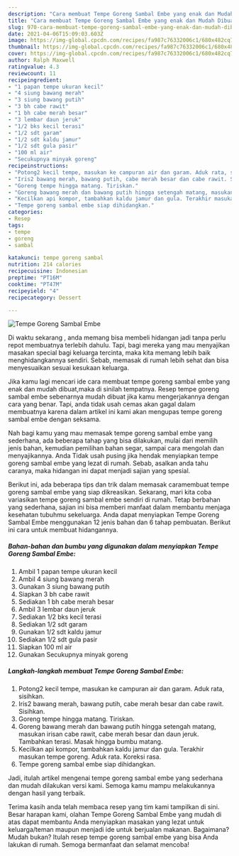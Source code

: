 ```yaml
---
description: "Cara membuat Tempe Goreng Sambal Embe yang enak dan Mudah Dibuat"
title: "Cara membuat Tempe Goreng Sambal Embe yang enak dan Mudah Dibuat"
slug: 970-cara-membuat-tempe-goreng-sambal-embe-yang-enak-dan-mudah-dibuat
date: 2021-04-06T15:09:03.603Z
image: https://img-global.cpcdn.com/recipes/fa987c76332006c1/680x482cq70/tempe-goreng-sambal-embe-foto-resep-utama.jpg
thumbnail: https://img-global.cpcdn.com/recipes/fa987c76332006c1/680x482cq70/tempe-goreng-sambal-embe-foto-resep-utama.jpg
cover: https://img-global.cpcdn.com/recipes/fa987c76332006c1/680x482cq70/tempe-goreng-sambal-embe-foto-resep-utama.jpg
author: Ralph Maxwell
ratingvalue: 4.3
reviewcount: 11
recipeingredient:
- "1 papan tempe ukuran kecil"
- "4 siung bawang merah"
- "3 siung bawang putih"
- "3 bh cabe rawit"
- "1 bh cabe merah besar"
- "3 lembar daun jeruk"
- "1/2 bks kecil terasi"
- "1/2 sdt garam"
- "1/2 sdt kaldu jamur"
- "1/2 sdt gula pasir"
- "100 ml air"
- "Secukupnya minyak goreng"
recipeinstructions:
- "Potong2 kecil tempe, masukan ke campuran air dan garam. Aduk rata, sisihkan."
- "Iris2 bawang merah, bawang putih, cabe merah besar dan cabe rawit. Sisihkan."
- "Goreng tempe hingga matang. Tiriskan."
- "Goreng bawang merah dan bawang putih hingga setengah matang, masukan irisan cabe rawit, cabe merah besar dan daun jeruk. Tambahkan terasi. Masak hingga bumbu matang."
- "Kecilkan api kompor, tambahkan kaldu jamur dan gula. Terakhir masukan tempe goreng. Aduk rata. Koreksi rasa."
- "Tempe goreng sambal embe siap dihidangkan."
categories:
- Resep
tags:
- tempe
- goreng
- sambal

katakunci: tempe goreng sambal 
nutrition: 214 calories
recipecuisine: Indonesian
preptime: "PT16M"
cooktime: "PT47M"
recipeyield: "4"
recipecategory: Dessert

---
```



![Tempe Goreng Sambal Embe](https://img-global.cpcdn.com/recipes/fa987c76332006c1/680x482cq70/tempe-goreng-sambal-embe-foto-resep-utama.jpg)

Di waktu  sekarang , anda memang bisa membeli hidangan jadi tanpa perlu repot membuatnya terlebih dahulu. Tapi, bagi mereka yang mau menyajikan masakan special bagi keluarga tercinta, maka kita memang lebih baik menghidangkannya sendiri. Sebab, memasak di rumah lebih sehat dan bisa menyesuaikan sesuai kesukaan keluarga.

Jika kamu lagi mencari ide cara membuat tempe goreng sambal embe yang enak dan mudah dibuat,maka di sinilah tempatnya. Resep tempe goreng sambal embe  sebenarnya mudah dibuat jika kamu mengerjakannya dengan cara yang benar. Tapi, anda tidak usah cemas akan gagal dalam membuatnya 
karena dalam artikel ini kami akan mengupas tempe goreng sambal embe dengan seksama.  



Nah bagi kamu yang mau memasak tempe goreng sambal embe yang sederhana, ada beberapa tahap yang bisa dilakukan, mulai dari memilih jenis bahan, kemudian pemilihan bahan segar, sampai cara mengolah dan menyajikannya. Anda Tidak usah pusing jika hendak menyiapkan tempe goreng sambal embe yang lezat di rumah. Sebab, asalkan anda  tahu caranya, maka hidangan ini dapat menjadi sajian yang spesial.

Berikut ini, ada beberapa tips dan trik dalam memasak caramembuat tempe goreng sambal embe yang siap dikreasikan. Sekarang, mari kita coba variasikan tempe goreng sambal embe sendiri di rumah. Tetap berbahan yang sederhana, sajian ini bisa memberi manfaat dalam membantu menjaga kesehatan tubuhmu sekeluarga. Anda dapat menyiapkan Tempe Goreng Sambal Embe menggunakan 12 jenis bahan dan 6 tahap pembuatan. Berikut ini cara untuk membuat hidangannya.

<!--inarticleads1-->

##### Bahan-bahan dan bumbu yang digunakan dalam menyiapkan Tempe Goreng Sambal Embe:

1. Ambil 1 papan tempe ukuran kecil
1. Ambil 4 siung bawang merah
1. Gunakan 3 siung bawang putih
1. Siapkan 3 bh cabe rawit
1. Sediakan 1 bh cabe merah besar
1. Ambil 3 lembar daun jeruk
1. Sediakan 1/2 bks kecil terasi
1. Sediakan 1/2 sdt garam
1. Gunakan 1/2 sdt kaldu jamur
1. Sediakan 1/2 sdt gula pasir
1. Siapkan 100 ml air
1. Gunakan Secukupnya minyak goreng




<!--inarticleads2-->

##### Langkah-langkah membuat Tempe Goreng Sambal Embe:

1. Potong2 kecil tempe, masukan ke campuran air dan garam. Aduk rata, sisihkan.
1. Iris2 bawang merah, bawang putih, cabe merah besar dan cabe rawit. Sisihkan.
1. Goreng tempe hingga matang. Tiriskan.
1. Goreng bawang merah dan bawang putih hingga setengah matang, masukan irisan cabe rawit, cabe merah besar dan daun jeruk. Tambahkan terasi. Masak hingga bumbu matang.
1. Kecilkan api kompor, tambahkan kaldu jamur dan gula. Terakhir masukan tempe goreng. Aduk rata. Koreksi rasa.
1. Tempe goreng sambal embe siap dihidangkan.




Jadi, itulah artikel mengenai  tempe goreng sambal embe  yang sederhana dan mudah dilakukan versi kami. Semoga kamu mampu melakukannya dengan hasil yang terbaik. 

Terima kasih anda telah membaca resep yang tim kami tampilkan di sini. Besar harapan kami, olahan  Tempe Goreng Sambal Embe yang mudah di atas dapat membantu Anda menyiapkan masakan yang lezat untuk keluarga/teman maupun menjadi ide untuk berjualan makanan. Bagaimana? Mudah bukan? Itulah resep tempe goreng sambal embe yang bisa Anda lakukan di rumah. Semoga bermanfaat dan selamat mencoba!


